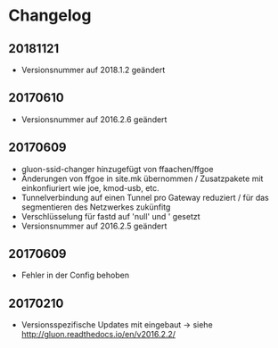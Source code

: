 # Changelog
## 20181121
- Versionsnummer auf 2018.1.2 geändert
## 20170610
- Versionsnummer auf 2016.2.6 geändert
## 20170609
- gluon-ssid-changer hinzugefügt von ffaachen/ffgoe
- Änderungen von ffgoe in site.mk übernommen / Zusatzpakete mit einkonfiuriert wie joe, kmod-usb, etc.
- Tunnelverbindung auf einen Tunnel pro Gateway reduziert / für das segmentieren des Netzwerkes zukünfitg
- Verschlüsselung für fastd auf 'null' und ' gesetzt
- Versionsnummer auf 2016.2.5 geändert

## 20170609
- Fehler in der Config behoben

## 20170210
- Versionsspezifische Updates mit eingebaut -> siehe http://gluon.readthedocs.io/en/v2016.2.2/
